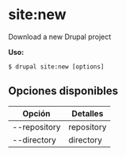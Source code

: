 # site:new
Download a new Drupal project

**Uso:**
```
$ drupal site:new [options]
```

## Opciones disponibles
Opción | Detalles
-------|-------------
--repository | repository
--directory | directory
